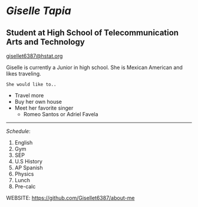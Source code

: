 # *Giselle Tapia*
## Student at High School of Telecommunication Arts and Technology
gisellet6387@hstat.org  

Giselle is currently a Junior in high school. She is Mexican American and likes traveling.

    She would like to..  
* Travel more
* Buy her own house 
* Meet her favorite singer
    - Romeo Santos or Adriel Favela
___
_Schedule_:  
1. English
2. Gym
3. SEP
4. U.S History
5. AP Spanish
6. Physics
7. Lunch
8. Pre-calc

WEBSITE: <https://github.com/Gisellet6387/about-me>